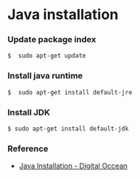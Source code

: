 # Java installation 

### Update package index
```
$  sudo apt-get update
```

### Install java runtime 
```
$  sudo apt-get install default-jre
```

### Install JDK
```
$ sudo apt-get install default-jdk
```

### Reference
* [Java Installation - Digital Occean](https://www.digitalocean.com/community/tutorials/how-to-install-java-with-apt-get-on-ubuntu-16-04)
